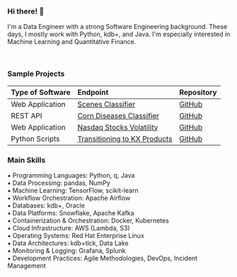 ### Hi there! :wave:

I'm a Data Engineer with a strong Software Engineering background. These days, I mostly work with Python, kdb+, and Java. I'm especially interested in Machine Learning and Quantitative Finance.

<br/>

### Sample Projects

| Type of Software     | Endpoint                  											                                         | Repository                                                                    |
| :------------------- | :---------------------------------------------------------------------------------------| :-----------------------------------------------------------------------------|
| Web Application      | [Scenes Classifier](https://scenes-classifier.herokuapp.com)                            | [GitHub](https://github.com/fabiogaiera/scenes-classifier-tensorflow-lite)    |
| REST API             | [Corn Diseases Classifier](https://corn-diseases-classifier.herokuapp.com)              | [GitHub](https://github.com/fabiogaiera/corn-diseases-classifier)             |
| Web Application      | [Nasdaq Stocks Volatility](https://nasdaq-stocks-volatility-b53bc5223358.herokuapp.com) | [GitHub](https://github.com/fabiogaiera/nasdaq-stocks-volatility)             |
| Python Scripts       | [Transitioning to KX Products](#)                                                       | [GitHub](https://github.com/fabiogaiera/transitioning-to-kx-products)         |



### Main Skills  
  
▪ Programming Languages: Python, q, Java  
▪ Data Processing: pandas, NumPy  
▪ Machine Learning: TensorFlow, scikit-learn  
▪ Workflow Orchestration: Apache Airflow  
▪ Databases: kdb+, Oracle  
▪ Data Platforms: Snowflake, Apache Kafka  
▪ Containerization & Orchestration: Docker, Kubernetes  
▪ Cloud Infrastructure: AWS (Lambda, S3)  
▪ Operating Systems: Red Hat Enterprise Linux  
▪ Data Architectures: kdb+tick, Data Lake  
▪ Monitoring & Logging: Grafana, Splunk  
▪ Development Practices: Agile Methodologies, DevOps, Incident Management  
